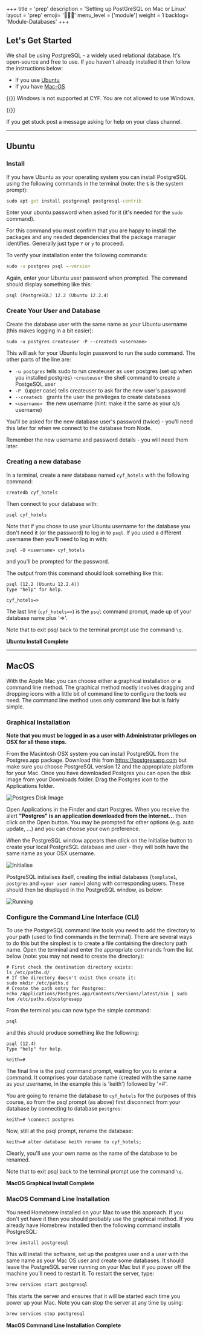 +++
title = 'prep'
description = 'Setting up PostGreSQL on Mac or Linux'
layout = 'prep'
emoji= '🧑🏾‍💻'
menu_level = ['module']
weight = 1
backlog= 'Module-Databases'
+++

## Let's Get Started

We shall be using PostgreSQL - a widely used relational database. It's open-source and free to use. If you haven't already installed it then follow the instructions below:

- If you use [Ubuntu](#ubuntu)
- If you have [Mac-OS](#macos)
<!-- CYF-ONLY -->
{{<note title="Windows" type="warning">}}
Windows is not supported at CYF. You are not allowed to use Windows.
<!-- END-CYF-ONLY -->
{{</note>}}

If you get stuck post a message asking for help on your class channel.

---

## Ubuntu

### Install

If you have Ubuntu as your operating system you can install PostgreSQL using the following commands in the terminal (note: the `$` is the system prompt):

```cmd
sudo apt-get install postgresql postgresql-contrib
```

Enter your ubuntu password when asked for it (it's needed for the `sudo` command).

For this command you must confirm that you are happy to install the packages and any needed dependencies that the package manager identifies. Generally just type `Y` or `y` to proceed.

To verify your installation enter the following commands:

```cmd
sudo -u postgres psql --version
```

Again, enter your Ubuntu user password when prompted. The command should display something like this:

`psql (PostgreSQL) 12.2 (Ubuntu 12.2.4)`

### Create Your User and Database

Create the database user with the same name as your Ubuntu username (this makes logging in a bit easier):

```
sudo -u postgres createuser -P --createdb <username>
```

This will ask for your Ubuntu login password to run the sudo command. The other parts of the line are:

- `-u postgres` tells sudo to run createuser as user postgres (set up when you installed postgres) -`createuser` the shell command to create a PostgeSQL user
- `-P ` (upper case) tells createuser to ask for the new user's password
- `--createdb ` grants the user the privileges to create databases
- `<username> ` the new username (hint: make it the same as your o/s username)

You'll be asked for the new database user's password (twice) - you'll need this later for when we connect to the database from Node.

Remember the new username and password details - you will need them later.

### Creating a new database

In a terminal, create a new database named `cyf_hotels` with the following command:

```
createdb cyf_hotels
```

Then connect to your database with:

```
psql cyf_hotels
```

Note that if you chose to use your Ubuntu username for the database you don't need it (or the password) to log in to `psql`. If you used a different username then you'll need to log in with:

```
psql -U <username> cyf_hotels
```

and you'll be prompted for the password.

The output from this command should look something like this:

```
psql (12.2 (Ubuntu 12.2.4))
Type "help" for help.

cyf_hotels=>
```

The last line (`cyf_hotels=>`) is the `psql` command prompt, made up of your database name plus '=>'.

Note that to exit psql back to the terminal prompt use the command `\q`.

**Ubuntu Install Complete**

---

## MacOS

With the Apple Mac you can choose either a graphical installation or a command line method. The graphical method mostly involves dragging and dropping icons with a little bit of command line to configure the tools we need. The command line method uses only command line but is fairly simple.

### Graphical Installation

**Note that you must be logged in as a user with Administrator privileges on OSX for all these steps.**

From the Macintosh OSX system you can install PostgreSQL from the Postgres.app package. Download this from https://postgresapp.com but make sure you choose PostgreSQL version 12 and the appropriate platform for your Mac. Once you have downloaded Postgres you can open the disk image from your Downloads folder. Drag the Postgres icon to the Applications folder.

![Postgres Disk Image](Screenshot_Postgres_disk.png)

Open Applications in the Finder and start Postgres. When you receive the alert **"Postgres" is an application downloaded from the internet...** then click on the Open button. You may be prompted for other options (e.g. auto update, ...) and you can choose your own preference.

When the PostgreSQL window appears then click on the Initialise button to create your local PostgreSQL database and user - they will both have the same name as your OSX username.

![Initialise](Screenshot_Postgres_initialise.png)

PostgreSQL initialises itself, creating the initial databases (`template1`, `postgres` and `<your user name>`) along with corresponding users. These should then be displayed in the PostgreSQL window, as below:

![Running](Screenshot_Postgres_running.png)

### Configure the Command Line Interface (CLI)

To use the PostgreSQL command line tools you need to add the directory to your path (used to find commands in the terminal). There are several ways to do this but the simplest is to create a file containing the directory path name. Open the terminal and enter the appropriate commands from the list below (note: you may not need to create the directory):

```
# First check the destination directory exists:
ls /etc/paths.d/
# If the directory doesn't exist then create it:
sudo mkdir /etc/paths.d
# Create the path entry for Postgres:
echo /Applications/Postgres.app/Contents/Versions/latest/bin | sudo tee /etc/paths.d/postgresapp
```

From the terminal you can now type the simple command:

```
psql
```

and this should produce something like the following:

```
psql (12.4)
Type "help" for help.

keith=#
```

The final line is the psql command prompt, waiting for you to enter a command. It comprises your database name (created with the same name as your username, in the example this is 'keith') followed by '=#'.

You are going to rename the database to `cyf_hotels` for the purposes of this course, so from the psql prompt (as above) first disconnect from your database by connecting to database `postgres`:

```
keith=# \connect postgres
```

Now, still at the psql prompt, rename the database:

```
keith=# alter database keith rename to cyf_hotels;
```

Clearly, you'll use your own name as the name of the database to be renamed.

Note that to exit psql back to the terminal prompt use the command `\q`.

**MacOS Graphical Install Complete**

### MacOS Command Line Installation

You need Homebrew installed on your Mac to use this approach. If you don't yet have it then you should probably use the graphical method. If you already have Homebrew installed then the following command installs PostgreSQL:

```bash
brew install postgresql
```

This will install the software, set up the postgres user and a user with the same name as your Mac OS user and create some databases. It should leave the PostgreSQL server running on your Mac but if you power off the machine you'll need to restart it. To restart the server, type:

```bash
brew services start postgresql
```

This starts the server and ensures that it will be started each time you power up your Mac. Note you can stop the server at any time by using:

```bash
brew services stop postgresql
```

**MacOS Command Line Installation Complete**
